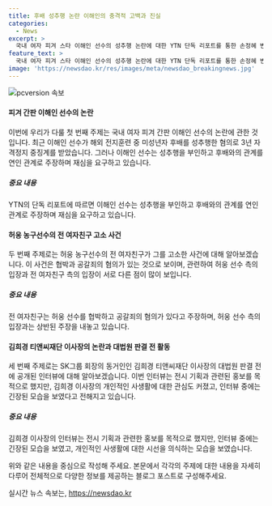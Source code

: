 ```yaml
---
title: 후배 성추행 논란 이해인의 충격적 고백과 진실
categories:
  - News
excerpt: >
  국내 여자 피겨 스타 이해인 선수의 성추행 논란에 대한 YTN 단독 리포트를 통한 손정혜 변호사의 인터뷰가 화제다. 이해인 선수의 입장과 관련된 논점, 그리고 성폭력 행위 여부에 대한 의혹 등이 다뤄졌다. 또한, 농구선수 허웅의 전 여자친구에 대한 고소 사실, 그리고 최태원 SK그룹 회장의 동거인인 김희경 티앤씨재단 이사장의 인터뷰 내용 및 관련 이야기도 다뤄졌다. 이와 같은 여러 사건에 대한 인터뷰 내용들과 법적 쟁점들이 주목을 받았다.
feature_text: >
  국내 여자 피겨 스타 이해인 선수의 성추행 논란에 대한 YTN 단독 리포트를 통한 손정혜 변호사의 인터뷰가 화제다. 이해인 선수의 입장과 관련된 논점, 그리고 성폭력 행위 여부에 대한 의혹 등이 다뤄졌다. 또한, 농구선수 허웅의 전 여자친구에 대한 고소 사실, 그리고 최태원 SK그룹 회장의 동거인인 김희경 티앤씨재단 이사장의 인터뷰 내용 및 관련 이야기도 다뤄졌다. 이와 같은 여러 사건에 대한 인터뷰 내용들과 법적 쟁점들이 주목을 받았다.
image: 'https://newsdao.kr/res/images/meta/newsdao_breakingnews.jpg'
---
```


<p><img src="https://newsdao.kr/res/images/meta/newsdao_breakingnews.jpg" alt="pcversion 속보" /></p>

<h4>피겨 간판 이해인 선수의 논란</h4>

<p>이번에 우리가 다룰 첫 번째 주제는 국내 여자 피겨 간판 이해인 선수의 논란에 관한 것입니다. 최근 이해인 선수가 해외 전지훈련 중 미성년자 후배를 성추행한 혐의로 3년 자격정지 중징계를 받았습니다. 그러나 이해인 선수는 성추행을 부인하고 후배와의 관계를 연인 관계로 주장하며 재심을 요구하고 있습니다.</p>

<h5><strong>중요 내용</strong></h5>

<p>YTN의 단독 리포트에 따르면 이해인 선수는 성추행을 부인하고 후배와의 관계를 연인 관계로 주장하며 재심을 요구하고 있습니다.</p>

<h4>허웅 농구선수의 전 여자친구 고소 사건</h4>

<p>두 번째 주제로는 허웅 농구선수의 전 여자친구가 그를 고소한 사건에 대해 알아보겠습니다. 이 사건은 협박과 공갈죄의 혐의가 있는 것으로 보이며, 관련하여 허웅 선수 측의 입장과 전 여자친구 측의 입장이 서로 다른 점이 많이 보입니다.</p>

<h5><strong>중요 내용</strong></h5>

<p>전 여자친구는 허웅 선수를 협박하고 공갈죄의 혐의가 있다고 주장하며, 허웅 선수 측의 입장과는 상반된 주장을 내놓고 있습니다.</p>

<h4>김희경 티앤씨재단 이사장의 논란과 대법원 판결 전 활동</h4>

<p>세 번째 주제로는 SK그룹 회장의 동거인인 김희경 티앤씨재단 이사장의 대법원 판결 전에 공개된 인터뷰에 대해 알아보겠습니다. 이번 인터뷰는 전시 기획과 관련된 홍보를 목적으로 했지만, 김희경 이사장의 개인적인 사생활에 대한 관심도 커졌고, 인터뷰 중에는 긴장된 모습을 보였다고 전해지고 있습니다.</p>

<h5><strong>중요 내용</strong></h5>

<p>김희경 이사장의 인터뷰는 전시 기획과 관련한 홍보를 목적으로 했지만, 인터뷰 중에는 긴장된 모습을 보였고, 개인적인 사생활에 대한 시선을 의식하는 모습을 보였습니다.</p>

<p>위와 같은 내용을 중심으로 작성해 주세요. 본문에서 각각의 주제에 대한 내용을 자세히 다루어 전체적으로 다양한 정보를 제공하는 블로그 포스트로 구성해주세요.</p>
실시간 뉴스 속보는, <a href="https://newsdao.kr" rel="dofollow">https://newsdao.kr</a>


